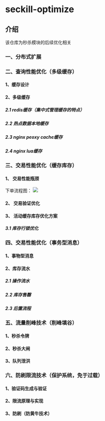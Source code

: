 # seckill-optimize

## 介绍
该仓库为秒杀模块的后续优化相关

### 一、分布式扩展
### 二、查询性能优化（多级缓存）
#### 1、缓存设计
#### 2、多级缓存
##### 2.1 redis缓存（集中式管理缓存的特点）
##### 2.2 热点数据本地缓存
##### 2.3 nginx peoxy cache缓存
##### 2.4 nginx lua缓存
### 三、交易性能优化（缓存库存）
#### 1、 交易性能瓶颈

下单流程图：
![](https://gitee.com/liangsir-67/imagerepo/raw/master/img/20210526094520.png)

#### 2、 交易验证优化
#### 3、 活动缓存库存优化方案
##### 3.1 库存行锁优化
### 四、交易性能优化（事务型消息）
#### 1、事物型消息
#### 2、库存流水
##### 2.1 操作流水
##### 2.2 库存售罄
##### 2.3 后置流程
  
### 五、流量削峰技术（削峰填谷）
#### 1、秒杀令牌
#### 2、秒杀大闸
#### 3、队列泄洪
### 六、防刷限流技术（保护系统，免于过载）
#### 1、验证码生成与验证
#### 2、限流原理与实现
#### 3、防刷（防黄牛技术）